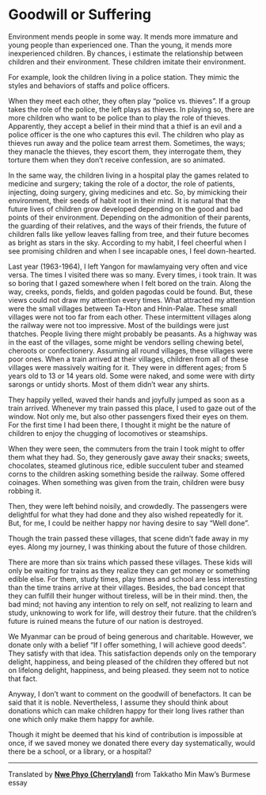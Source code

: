 # Goodwill or Suffering

Environment mends people in some way.
It mends more immature and young people than experienced one.
Than the young, it mends more inexperienced children.
By chances, i estimate the relationship between children and their environment.
These children imitate their environment.

For example, look the children living in a police station.
They mimic the styles and behaviors of staffs and police officers.

When they meet each other, they often play “police vs. thieves”.
If a group takes the role of the police, the left plays as thieves.
In playing so, there are more children who want to be police than to play the role of thieves.
Apparently, they accept a belief in their mind that a thief is an evil and a police officer is the one who captures this evil.
The children who play as thieves run away and the police team arrest them.
Sometimes, the ways; they manacle the thieves, they escort them,
they interrogate them, they torture them when they don’t receive confession, are so animated.

In the same way, the children living in a hospital play the games related to medicine and surgery;
taking the role of a doctor, the role of patients, injecting, doing surgery, giving medicines and etc.
So, by mimicking their environment, their seeds of habit root in their mind.
It is natural that the future lives of children grow developed depending on the good and bad points of their environment.
Depending on the admonition of their parents,
the guarding of their relatives,
and the ways of their friends,
the future of children falls like yellow leaves falling from tree,
and their future becomes as bright as stars in the sky.
According to my habit, I feel cheerful when I see promising children
and when I see incapable ones, I feel down-hearted.

Last year (1963-1964), I left Yangon for mawlamyaing very often and vice versa.
The times I visited there was so many.
Every times, i took train.
It was so boring that I gazed somewhere when I felt bored on the train.
Along the way, creeks, ponds, fields, and golden pagodas could be found.
But, these views could not draw my attention every times.
What attracted my attention were the small villages between Ta-Hton and Hnin-Palae.
These small villages were not too far from each other.
These intermittent villages along the railway were not too impressive.
Most of the buildings were just thatches.
People living there might probably be peasants.
As a highway was in the east of the villages,
some might be vendors selling chewing betel, cheroots or confectionery.
Assuming all round villages, these villages were poor ones.
When a train arrived at their villages, children from all of these villages were massively waiting for it.
They were in different ages; from 5 years old to 13 or 14 years old.
Some were naked, and some were with dirty sarongs or untidy shorts.
Most of them didn’t wear any shirts.

They happily yelled, waved their hands and joyfully jumped as soon as a train arrived.
Whenever my train passed this place, I used to gaze out of the window.
Not only me, but also other passengers fixed their eyes on them.
For the first time I had been there, I thought it might be the nature of children to enjoy the chugging of locomotives or  steamships.

When they were seen, the commuters from the train I took might to offer them what they had.
So, they generously gave away their snacks; sweets, chocolates, steamed glutinous rice, edible succulent tuber and steamed corns to  the children asking something beside the railway.
Some offered coinages.
When something was given from the train, children were busy robbing it.

Then, they were left behind noisily, and crowdedly.
The passengers were delightful for what they had done and they also wished repeatedly for it.
But, for me, I could be neither happy nor having desire to say “Well done”.

Though the train passed these villages, that scene didn’t fade away in my eyes.
Along my journey, I was thinking about the future of those children.

There are more than six trains which passed these villages.
These kids will only be waiting for trains as they realize they can get money or something edible else.
For them, study times, play times and
school are less interesting than the time
trains arrive at their villages. Besides,
the bad concept that they can fulfill their
hunger without tireless, will be in their
mind. then, the bad mind; not having any
intention to rely on self, not realizing to
learn and study, unknowing to work for
life, will destroy their future. that the
children’s future is ruined means the
future of our nation is destroyed.

We Myanmar can be proud of being generous and charitable.
However, we donate only with a belief “If I offer something, I will achieve good deeds”.
They satisfy with that idea.
This satisfaction depends only on the temporary delight, happiness, and being pleased of the children they offered but not on lifelong delight, happiness, and being pleased. they seem not to notice that fact.

Anyway, I don’t want to comment on the goodwill of benefactors.
It can be said that it is noble.
Nevertheless, I assume they should think about donations which can make children happy for their long lives rather than one which only make them happy for awhile.

Though it might be deemed that his kind of contribution is impossible at once, if we saved money we donated there every day systematically, would there be a school, or a library, or a hospital?

----
Translated by **[Nwe Phyo (Cherryland)](AUTHOR.md)**
from Takkatho Min Maw’s Burmese essay